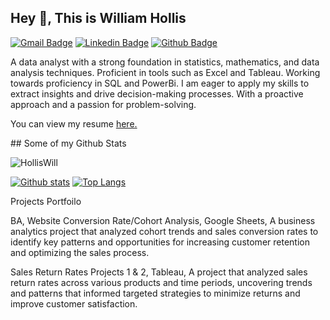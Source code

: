 ## Hey 👋, This is William Hollis
[![Gmail Badge](https://img.shields.io/badge/-Williehollis49@gmail.com-c14438?style=flat&logo=Gmail&logoColor=white&link=mailto:Williehollis49@gmail.com)](mailto:Williehollis49@gmail.com) 
[![Linkedin Badge](https://img.shields.io/badge/-www.linkedin.com/in/willhollis66719916a-0072b1?style=flat&logo=Linkedin&logoColor=white&link=https://www.linkedin.com/in/www.linkedin.com/in/willhollis66719916a/)](https://www.linkedin.com/in/www.linkedin.com/in/willhollis66719916a/) [![Github Badge](https://img.shields.io/badge/-HollisWill-grey?style=flat&logo=github&logoColor=white&link=https://github.com/HollisWill/)](https://www.github.com/HollisWill/) <p align='left'>A data analyst with a strong foundation in statistics, mathematics, and data analysis techniques. Proficient in tools such as Excel and Tableau.  Working towards proficiency in SQL and PowerBi. I am eager to apply my skills to extract insights and drive decision-making processes. With a proactive approach and a passion for problem-solving.
</p><p align='left'> You can view my resume <a href='https://docs.google.com/document/d/1uYANa5VKnWoR-FZi6lK9QZZxGVV3e9fB2nCnrJJnNc8/edit?usp=sharing ' target=_blank><u>here</u>.</a></p>
## Some of my Github Stats
<p align=left> <img src=https://komarev.com/ghpvc/?username=HollisWill alt=HollisWill /> </p>

[![Github stats](https://github-readme-stats.vercel.app/api?username=HollisWill&show_icons=true&include_all_commits=true)](https://github.com/HollisWill/github-readme-stats)
[![Top Langs](https://github-readme-stats.vercel.app/api/top-langs/?username=HollisWill&layout=compact)](https://github.com/HollisWill/github-readme-stats)

Projects Portfoilo

BA, Website Conversion Rate/Cohort Analysis, Google Sheets, A business analytics project that analyzed cohort trends and sales conversion rates to identify key patterns and opportunities for increasing customer retention and optimizing the sales process.

Sales Return Rates Projects 1 & 2, Tableau, A project that analyzed sales return rates across various products and time periods, uncovering trends and patterns that informed targeted strategies to minimize returns and improve customer satisfaction.



